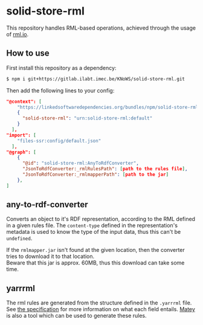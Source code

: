 # solid-store-rml

This repository handles RML-based operations, achieved through the usage of [rml.io](https://rml.io/).

## How to use

First install this repository as a dependency:

```bash
$ npm i git+https://gitlab.ilabt.imec.be/KNoWS/solid-store-rml.git
```

Then add the following lines to your config:

```json
"@context": [
    "https://linkedsoftwaredependencies.org/bundles/npm/solid-store-rml/^0.0.0/components/context.jsonld",
    {
      "solid-store-rml": "urn:solid-store-rml:default"
    }
  ],
"import": [
    "files-ssr:config/default.json"
  ],
"@graph": [
    {
      "@id": "solid-store-rml:AnyToRdfConverter",
      "JsonToRdfConverter:_rmlRulesPath": [path to the rules file],
      "JsonToRdfConverter:_rmlmapperPath": [path to the jar]
    },
]
```

## any-to-rdf-converter

Converts an object to it's RDF representation, according to the RML defined in a given rules file. The `content-type` defined in the representation's metadata is used to know the type of the input data, thus this can't be `undefined`.

If the `rmlmapper.jar` isn't found at the given location, then the converter tries to download it to that location.  
Beware that this jar is approx. 60MB, thus this download can take some time.

## yarrrml

The rml rules are generated from the structure defined in the `.yarrrml` file. See [the specification](https://rml.io/yarrrml/spec/) for more information on what each field entails. [Matey](https://rml.io/yarrrml/matey/) is also a tool which can be used to generate these rules.
